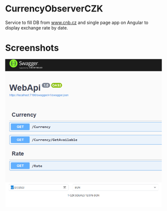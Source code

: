 # CurrencyObserverCZK

Service to fill DB from www.cnb.cz and single page app on Angular to display exchange rate by date.

# Screenshots

![](Resources/api.png?raw=true)
![](Resources/client.png?raw=true)
